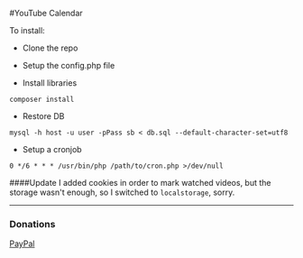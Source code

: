 #YouTube Calendar

To install:

* Clone the repo
* Setup the config.php file

* Install libraries
```
composer install
```

* Restore DB
```
mysql -h host -u user -pPass sb < db.sql --default-character-set=utf8
```


* Setup a cronjob
```
0 */6 * * * /usr/bin/php /path/to/cron.php >/dev/null
```


####Update
I added cookies in order to mark watched videos, but the storage wasn't enough, so I switched to `localstorage`, sorry.

-------

### Donations
[PayPal](http://paypal.me/rodrigopolo)